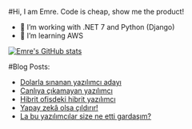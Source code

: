 #Hi, I am Emre.
Code is cheap, show me the product!

- 🔭 I’m working with .NET 7 and Python (Django)
- 🌱 I’m learning AWS

[![Emre's GitHub stats](https://github-readme-stats.vercel.app/api?username=emert117)](https://github.com/anuraghazra/github-readme-stats)

#Blog Posts:
<!-- BLOG-POST-LIST:START -->
- [Dolarla sınanan yazılımcı adayı](https://www.saascommando.com/2022/12/dolarla-snanan-yazlmc-aday.html)
- [Canlıya çıkamayan yazılımcı](https://www.saascommando.com/2022/11/canlya-ckamayan-yazlmc.html)
- [Hibrit ofisdeki hibrit yazılımcı](https://www.saascommando.com/2022/09/hibrit-ofisdeki-hibrit-yazlmc.html)
- [Yapay zekâ olsa çıldırır!](https://www.saascommando.com/2022/08/yapay-zeka-olsa-cldrr.html)
- [La bu yazılımcılar size ne etti gardaşım?](https://www.saascommando.com/2022/06/la-bu-yazlmclar-size-ne-etti-gardasm.html)
<!-- BLOG-POST-LIST:END -->
